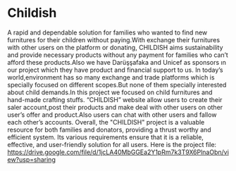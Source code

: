# Childish
A rapid and dependable solution for families who wanted to find new furnitures for their children 
without paying.With exchange their furnitures with other users on the platform or donating, 
CHILDISH aims sustainability and provide necessary products without any payment for families who 
can’t afford these products.Also we have Darüşşafaka and Unicef as sponsors ın our project which 
they have product and financial support to us.
 In today’s world,environment has so many exchange and trade platforms which is specially 
focused on different scopes.But none of them specially interested about child demands.In this project 
we focused on child furnitures and hand-made crafting stuffs.
 “CHILDISH” website allow users to create their saler account,post their products and make deal 
with other users on other user’s offer and product.Also users can chat with other users and fallow each 
other’s accounts.
 Overall, the "CHILDISH" project is a valuable resource for both families and donators, providing 
a thrust worthy and efficient system. Its various requirements ensure that it is a reliable, effective, and 
user-friendly solution for all users.
Here is the project file: https://drive.google.com/file/d/1jcLA40MbGGEa2Y1pRm7k3T9X6PlnaObn/view?usp=sharing
